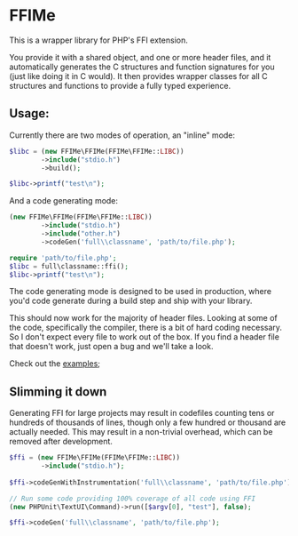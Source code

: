 # FFIMe

This is a wrapper library for PHP's FFI extension.

You provide it with a shared object, and one or more header files, and it automatically generates the C structures and function signatures for you (just like doing it in C would).
It then provides wrapper classes for all C structures and functions to provide a fully typed experience.

## Usage:

Currently there are two modes of operation, an "inline" mode:

```php
$libc = (new FFIMe\FFIMe(FFIMe\FFIMe::LIBC))
        ->include("stdio.h")
        ->build();

$libc->printf("test\n");
```

And a code generating mode:

```php
(new FFIMe\FFIMe(FFIMe\FFIMe::LIBC))
        ->include("stdio.h")
        ->include("other.h")
        ->codeGen('full\\classname', 'path/to/file.php');

require 'path/to/file.php';
$libc = full\classname::ffi();
$libc->printf("test\n");
```

The code generating mode is designed to be used in production, where you'd code generate during a build step and ship with your library.

This should now work for the majority of header files. Looking at some of the code, specifically the compiler, there is a bit of hard coding necessary. So I don't expect every file to work out of the box. If you find a header file that doesn't work, just open a bug and we'll take a look.

Check out the [examples](examples/);

## Slimming it down

Generating FFI for large projects may result in codefiles counting tens or hundreds of thousands of lines, though only a few hundred or thousand are actually needed. This may result in a non-trivial overhead, which can be removed after development.

```php
$ffi = (new FFIMe\FFIMe(FFIMe\FFIMe::LIBC))
        ->include("stdio.h");
        
$ffi->codeGenWithInstrumentation('full\\classname', 'path/to/file.php');

// Run some code providing 100% coverage of all code using FFI
(new PHPUnit\TextUI\Command)->run([$argv[0], "test"], false);

$ffi->codeGen('full\\classname', 'path/to/file.php');
```
